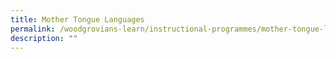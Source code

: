 ```yaml
---
title: Mother Tongue Languages
permalink: /woodgrovians-learn/instructional-programmes/mother-tongue-languages
description: ""
---
```

